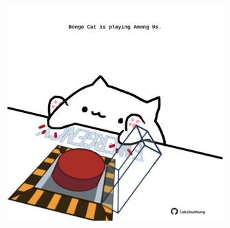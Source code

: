 <!-- built at 18/12/2021, 22:02:01 UTC -->
<p align="center">
  <img width="500" height="500" src="./ReadmeImage.svg">
</p>
